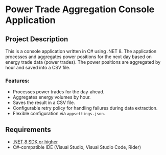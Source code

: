 # Power Trade Aggregation Console Application

## Project Description

This is a console application written in C# using .NET 8. The application processes and aggregates power positions for the next day based on energy trade data (power trades). The power positions are aggregated by hour and saved into a CSV file.

### Features:
- Processes power trades for the day-ahead.
- Aggregates energy volumes by hour.
- Saves the result in a CSV file.
- Configurable retry policy for handling failures during data extraction.
- Flexible configuration via `appsettings.json`.

## Requirements

- [.NET 8 SDK or higher](https://dotnet.microsoft.com/download/dotnet/8.0)
- C#-compatible IDE (Visual Studio, Visual Studio Code, Rider)

